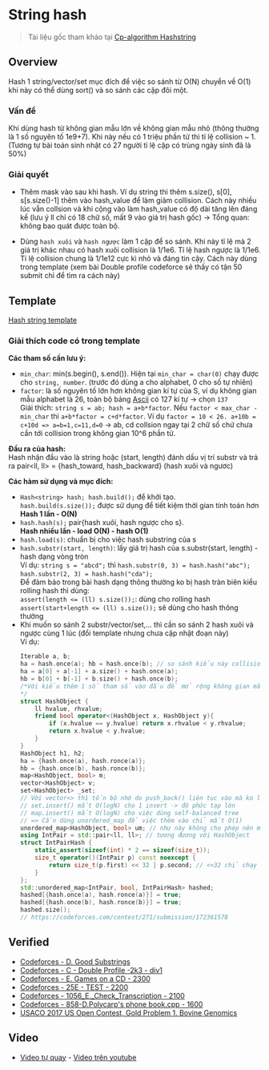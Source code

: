 # String hash
> Tài liệu gốc tham khảo tại [Cp-algorithm Hashstring](https://cp-algorithms.com/string/string-hashing.html#improve-no-collision-probability)

## Overview
Hash 1 string/vector/set mục đích để việc so sánh từ O(N) chuyển về O(1) khi này có thể dùng sort() và so sánh các cặp đôi một.

### Vấn đề
Khi dùng hash từ không gian mẫu lớn về không gian mẫu nhỏ (thông thường là 1 số nguyên tố 1e9+7). Khi này nếu có 1 triệu phần tử thì tỉ lệ collision ~ 1. (Tương tự bài toán sinh nhật có 27 người tỉ lệ cặp có trùng ngày sinh đã là 50%)
### Giải quyết
* Thêm mask vào sau khi hash. Ví dụ string thì thêm s.size(), s[0], s[s.size()-1] thêm vào hash_value để làm giảm collision. Cách này nhiều lúc vẫn collsion và khi cộng vào làm hash_value có độ dài tăng lên đáng kể (lưu ý ll chỉ có 18 chữ số, mất 9 vào giá trị hash gốc) -> Tổng quan: không bao quát được toàn bộ.

* Dùng `hash xuôi` và `hash ngược` làm 1 cặp để so sánh. Khi này tỉ lệ mà 2 giá trị khác nhau có hash xuôi collision là 1/1e6. Tỉ lệ hash ngược là 1/1e6. Tỉ lệ collision chung là 1/1e12 cực kì nhỏ và đáng tin cậy. Cách này dùng trong template (xem bài Double profile codeforce sẽ thấy có tận 50 submit chỉ để tìm ra cách này)

## Template

[Hash string template](https://github.com/conlacda/noteforprofessionals/blob/master/programming-language/C%2B%2B/snippet/hash-string.sublime-snippet)

### Giải thích code có trong template

**Các tham số cần lưu ý:**
* `min_char`: min(s.begin(), s.end()). Hiện tại `min_char = char(0)` chạy được cho `string, number`. (trước đó dùng a cho alphabet, 0 cho số tự nhiên)
* `factor`: là số nguyên tố lớn hơn không gian kí tự của S, ví dụ không gian mẫu alphabet là 26, toàn bộ bảng [Ascii](https://www.asciitable.com/) có 127 kí tự -> chọn `137`   
    Giải thích: `string s = ab; hash = a+b*factor`. Nếu `factor < max_char - min_char` thì `a+b*factor = c+d*factor`. Ví dụ `factor = 10 < 26. a+10b = c+10d => a=b=1,c=11,d=0` -> ab, cd collsion ngay tại 2 chữ số chứ chưa cần tới collision trong không gian 10^6 phần tử. 

**Đầu ra của hash:**  
Hash nhận đầu vào là string hoặc (start, length) đánh dấu vị trí substr và trả ra pair<ll, ll> = {hash_toward, hash_backward} (hash xuôi và ngươc)  

**Các hàm sử dụng và mục đích:**  

* `Hash<string> hash; hash.build();` để khởi tạo.  
    `hash.build(s.size());` được sử dụng để tiết kiệm thời gian tính toán hơn  
**Hash 1 lần - O(N)**
* `hash.hash(s);` pair{hash xuôi, hash ngược cho s}.  
**Hash nhiều lần - load O(N) - hash O(1)**  
* `hash.load(s)`: chuẩn bị cho việc hash substring của s  
* `hash.substr(start, length)`: lấy giá trị hash của s.substr(start, length) - hash dạng vòng tròn   
    Ví dụ: `string s = "abcd";` thì `hash.substr(0, 3) = hash.hash("abc");` `hash.substr(2, 3) = hash.hash("cda");`  
    Để đảm bảo trong bài hash dạng thông thường ko bị hash tràn biên kiểu rolling hash thì dùng:   
    `assert(length <= (ll) s.size());`: dùng cho rolling hash  
    `assert(start+length <= (ll) s.size());` sẽ dùng cho hash thông thường  
* Khi muốn so sánh 2 substr/vector/set,... thì cần so sánh 2 hash xuôi và ngược cùng 1 lúc (đổi template nhưng chưa cập nhật đoạn này)  
    Ví dụ:
    ```c++
    Iterable a, b;
    ha = hash.once(a); hb = hash.once(b); // so sánh kiểu này collision cực lớn khi có 10^6 cặp (a,b) so sánh với nhau cho dù có tăng mod, thay đổi factor tới đâu. 10^6 cặp trong không gian mẫu 10^12 thì tỉ lệ đã là 1 cặp (a,b) collision
    ha = a[0] + a[-1] + a.size() + hash.once(a);
    hb = b[0] + b[-1] + b.size() + hash.once(b);
    /*Với kiểu thêm 1 số tham số vào đầu để mở rộng không gian mẫu sẽ giải quyết đc với 1 số bài. Đôi khi phải kết hợp với việc thay đổi factor, mod -> không tin cậy, không bao quát được toàn bộ các trường hợp. 
    */
    struct HashObject {
        ll hvalue, rhvalue;
        friend bool operator<(HashObject x, HashObject y){
            if (x.hvalue == y.hvalue) return x.rhvalue < y.rhvalue;
            return x.hvalue < y.hvalue;
        }
    }
    HashObject h1, h2;
    ha = {hash.once(a), hash.ronce(a)};
    hb = {hash.once(b), hash.ronce(b)};
    map<HashObject, bool> m;
    vector<HashObject> v;
    set<HashObject> _set;
    // Với vector<> thì tốn bộ nhớ do push_back() liên tục vào mà ko loại bỏ đi các phần tử trùng nhau đi được luôn
    // set.insert() mất O(logN) cho 1 insert -> độ phức tạp lớn
    // map.insert() mất O(logN) cho việc dùng self-balanced tree
    // => Cần dùng unordered_map để việc thêm vào chỉ mất O(1)
    unordered_map<HashObject, bool> um; // như này không cho phép nên mình sẽ phải tự thêm 1 hash function cho HashObject
    using IntPair = std::pair<ll, ll>; // tương đương với HashObject
    struct IntPairHash {
        static_assert(sizeof(int) * 2 == sizeof(size_t));
        size_t operator()(IntPair p) const noexcept {
            return size_t(p.first) << 32 | p.second; // <<32 chỉ chạy với 64 bit.
        }
    };
    std::unordered_map<IntPair, bool, IntPairHash> hashed;
    hashed[{hash.once(a), hash.ronce(a)}] = true;
    hashed[{hash.once(b), hash.ronce(b)}] = true;
    hashed.size();
    // https://codeforces.com/contest/271/submission/172361578
    ```

## Verified

* [Codeforces - D. Good Substrings](https://github.com/conlacda/algo-practice/blob/master/code-force/medium1600-2100/271D%20-%20%20Good%20Substrings.cpp)
* [Codeforces - C - Double Profile -2k3 - div1](https://github.com/conlacda/algo-practice/blob/master/code-force/hard-from-2200/154C%20-%20Double%20Profiles.cpp)
* [Codeforces - E. Games on a CD - 2300](https://github.com/conlacda/algo-practice/blob/master/code-force/hard-from-2200/727E%20-%20Games%20on%20a%20CD.cpp)
* [Codeforces - 25E - TEST - 2200](https://github.com/conlacda/algo-practice/blob/master/code-force/hard-from-2200/25E-Test.cpp)
* [Codeforces - 1056_E._Check_Transcription - 2100](https://github.com/conlacda/algo-practice/blob/master/code-force/medium1600-2100/1056_E._Check_Transcription.cpp) 
* [Codeforces - 858-D.Polycarp's phone book.cpp - 1600](https://github.com/conlacda/algo-practice/blob/master/code-force/medium1600-2100/858-D.Polycarp's%20phone%20book.cpp)
* [USACO 2017 US Open Contest, Gold
Problem 1. Bovine Genomics](https://github.com/conlacda/algo-practice/blob/master/usaco/Bovine%20Genomics.cpp)

## Video
* [Video tự quay](https://github.com/conlacda/algo-video/blob/main/string/cp-algorithm/hash-string.mp4) - [Video trên youtube](https://youtu.be/h63aZD-ta-Q)
